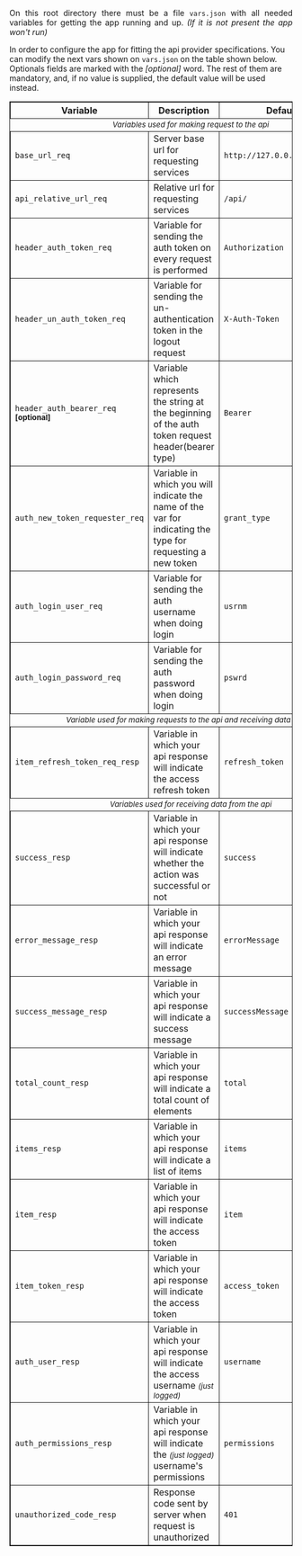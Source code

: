 <p style="text-align: justify;">
On this root directory there must be a file <code>vars.json</code> with all needed
variables for getting the app running and up. <span style="font-style: italic;">(If it is not present the app won't run)</span>

In order to configure the app for fitting the api provider specifications. You can modify the next vars shown on <code>vars.json</code> on the table shown below.
Optionals fields are marked with the <span style="font-style: italic;">[optional]</span> word. The rest of them are mandatory, and, if no value is supplied, the default value will be used instead.
</p>

<p>
<table style="border: 1px solid;">
    <thead>
        <th style="width: 18%; border: 1px solid;">Variable</th>
        <th style="width: 67%; border: 1px solid;">Description</th>
        <th style="width: 15%; border: 1px solid;">Default value</th>
    </thead>
    <tbody>
        <tr>
            <td colspan="3" style="text-align: center; font-style: italic;"><small>Variables used for making request to the api</small></td>
        </tr>
        <tr>
            <td style="border: 1px solid;"><code>base_url_req</code></td>
            <td style="border: 1px solid;">Server base url for requesting services</td>
            <td style="border: 1px solid;"><code>http://127.0.0.1/gmsboilerplate</code></td>
        </tr>
        <tr>
            <td style="border: 1px solid;"><code>api_relative_url_req</code></td>
            <td style="border: 1px solid;">Relative url for requesting services</td>
            <td style="border: 1px solid;"><code>/api/</code></td>
        </tr>
        <tr>
            <td style="border: 1px solid;"><code>header_auth_token_req</code></td>
            <td style="border: 1px solid;">Variable for sending the auth token on every request is performed</td>
            <td style="border: 1px solid;"><code>Authorization</code></td>
        </tr>
        <tr>
            <td style="border: 1px solid;"><code>header_un_auth_token_req</code></td>
            <td style="border: 1px solid;">Variable for sending the un-authentication token in the logout request</td>
            <td style="border: 1px solid;"><code>X-Auth-Token</code></td>
        </tr>
        <tr>
            <td style="border: 1px solid;"><code>header_auth_bearer_req</code> <strong><small>[optional]</small></strong></td>
            <td style="border: 1px solid;">Variable which represents the string at the beginning of the auth token request header(bearer type)</td>
            <td style="border: 1px solid;"><code>Bearer</code></td>
        </tr>
        <tr>
            <td style="border: 1px solid;"><code>auth_new_token_requester_req</code></td>
            <td style="border: 1px solid;">Variable in which you will indicate the name of the var for indicating the type for requesting a new token</td>
            <td style="border: 1px solid;"><code>grant_type</code></td>
        </tr>
        <tr>
            <td style="border: 1px solid;"><code>auth_login_user_req</code></td>
            <td style="border: 1px solid;">Variable for sending the auth username when doing login</td>
            <td style="border: 1px solid;"><code>usrnm</code></td>
        </tr>
        <tr>
            <td style="border: 1px solid;"><code>auth_login_password_req</code></td>
            <td style="border: 1px solid;">Variable for sending the auth password when doing login</td>
            <td style="border: 1px solid;"><code>pswrd</code></td>
        </tr>
        <tr>
            <td colspan="3" style="text-align: center; font-style: italic;"><small>Variable used for making requests to the api and receiving data from it</small></td>
        </tr>
        <tr>
            <td style="border: 1px solid;"><code>item_refresh_token_req_resp</code></td>
            <td style="border: 1px solid;">Variable in which your api response will indicate the access refresh token</td>
            <td style="border: 1px solid;"><code>refresh_token</code></td>
        </tr>
        <tr>
            <td colspan="3" style="text-align: center; font-style: italic;"><small>Variables used for receiving data from the api</small></td>
        </tr>
        <tr>
            <td style="border: 1px solid;"><code>success_resp</code></td>
            <td style="border: 1px solid;">Variable in which your api response will indicate whether the action was successful or not</td>
            <td style="border: 1px solid;"><code>success</code></td>
        </tr>
        <tr>
            <td style="border: 1px solid;"><code>error_message_resp</code></td>
            <td style="border: 1px solid;">Variable in which your api response will indicate an error message</td>
            <td style="border: 1px solid;"><code>errorMessage</code></td>
        </tr>
        <tr>
            <td style="border: 1px solid;"><code>success_message_resp</code></td>
            <td style="border: 1px solid;">Variable in which your api response will indicate a success message</td>
            <td style="border: 1px solid;"><code>successMessage</code></td>
        </tr>
        <tr>
            <td style="border: 1px solid;"><code>total_count_resp</code></td>
            <td style="border: 1px solid;">Variable in which your api response will indicate a total count of elements</td>
            <td style="border: 1px solid;"><code>total</code></td>
        </tr>
        <tr>
            <td style="border: 1px solid;"><code>items_resp</code></td>
            <td style="border: 1px solid;">Variable in which your api response will indicate a list of items</td>
            <td style="border: 1px solid;"><code>items</code></td>
        </tr>
        <tr>
            <td style="border: 1px solid;"><code>item_resp</code></td>
            <td style="border: 1px solid;">Variable in which your api response will indicate the access token</td>
            <td style="border: 1px solid;"><code>item</code></td>
        </tr>
        <tr>
            <td style="border: 1px solid;"><code>item_token_resp</code></td>
            <td style="border: 1px solid;">Variable in which your api response will indicate the access token</td>
            <td style="border: 1px solid;"><code>access_token</code></td>
        </tr>
        <tr>
            <td style="border: 1px solid;"><code>auth_user_resp</code></td>
            <td style="border: 1px solid;">Variable in which your api response will indicate the access username <small style="font-style: italic;">(just logged)</small></td>
            <td style="border: 1px solid;"><code>username</code></td>
        </tr>
        <tr>
            <td style="border: 1px solid;"><code>auth_permissions_resp</code></td>
            <td style="border: 1px solid;">Variable in which your api response will indicate the <small style="font-style: italic;">(just logged)</small> username's permissions</td>
            <td style="border: 1px solid;"><code>permissions</code></td>
        </tr>
        <tr>
            <td style="border: 1px solid;"><code>unauthorized_code_resp</code></td>
            <td style="border: 1px solid;">Response code sent by server when request is unauthorized</td>
            <td style="border: 1px solid;"><code>401</code></td>
        </tr>
    <tbody>
</table>
</p>